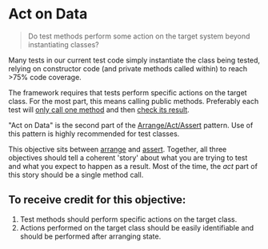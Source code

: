 # Act on Data

> Do test methods perform some action on the target system beyond instantiating classes?

Many tests in our current test code simply instantiate the class being tested, relying on constructor code (and private methods called within) to reach >75% code coverage.

The framework requires that tests perform specific actions on the target class. For the most part, this means calling public methods. Preferably each test will [only call one method](./9-one-concept.md) and then [check its result](./4-assert.md).

"Act on Data" is the second part of the [Arrange/Act/Assert](https://github.com/testdouble/contributing-tests/wiki/Arrange-Act-Assert) pattern. Use of this pattern is highly recommended for test classes.

This objective sits between [arrange](./2-arrange.md) and [assert](./4-assert.md). Together, all three objectives should tell a coherent 'story' about what you are trying to test and what you expect to happen as a result. Most of the time, the *act* part of this story should be a single method call.

## To receive credit for this objective: 

1. Test methods should perform specific actions on the target class.
2. Actions performed on the target class should be easily identifiable and should be performed after arranging state.